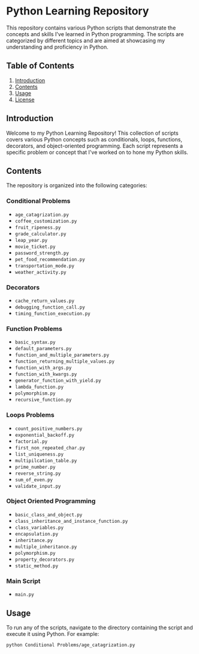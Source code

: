 # Python Learning Repository

This repository contains various Python scripts that demonstrate the concepts and skills I've learned in Python programming. The scripts are categorized by different topics and are aimed at showcasing my understanding and proficiency in Python.

## Table of Contents

1. [Introduction](#introduction)
2. [Contents](#contents)
3. [Usage](#usage)
4. [License](#license)

## Introduction

Welcome to my Python Learning Repository! This collection of scripts covers various Python concepts such as conditionals, loops, functions, decorators, and object-oriented programming. Each script represents a specific problem or concept that I've worked on to hone my Python skills.

## Contents

The repository is organized into the following categories:

### Conditional Problems
- `age_catagrization.py`
- `coffee_customization.py`
- `fruit_ripeness.py`
- `grade_calculator.py`
- `leap_year.py`
- `movie_ticket.py`
- `password_strength.py`
- `pet_food_recommendation.py`
- `transportation_mode.py`
- `weather_activity.py`

### Decorators
- `cache_return_values.py`
- `debugging_function_call.py`
- `timing_function_execution.py`

### Function Problems
- `basic_syntax.py`
- `default_parameters.py`
- `function_and_multiple_parameters.py`
- `function_returning_multiple_values.py`
- `function_with_args.py`
- `function_with_kwargs.py`
- `generator_function_with_yield.py`
- `lambda_function.py`
- `polymorphism.py`
- `recursive_function.py`

### Loops Problems
- `count_positive_numbers.py`
- `exponential_backoff.py`
- `factorial.py`
- `first_non_repeated_char.py`
- `list_uniqueness.py`
- `multipilcation_table.py`
- `prime_number.py`
- `reverse_string.py`
- `sum_of_even.py`
- `validate_input.py`

### Object Oriented Programming
- `basic_class_and_object.py`
- `class_inheritance_and_instance_function.py`
- `class_variables.py`
- `encapsulation.py`
- `inheritance.py`
- `multiple_inheritance.py`
- `polymorphism.py`
- `property_decorators.py`
- `static_method.py`

### Main Script
- `main.py`

## Usage

To run any of the scripts, navigate to the directory containing the script and execute it using Python. For example:

```bash
python Conditional Problems/age_catagrization.py
